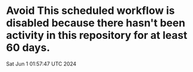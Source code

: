 # Avoid This scheduled workflow is disabled because there hasn't been activity in this repository for at least 60 days.
Sat Jun  1 01:57:47 UTC 2024
